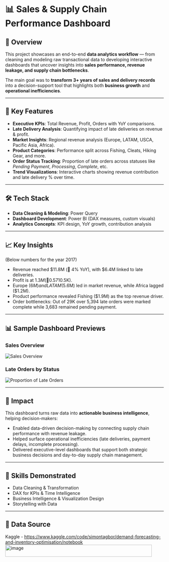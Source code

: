 # 📊 Sales & Supply Chain Performance Dashboard

## 🔎 Overview
This project showcases an end-to-end **data analytics workflow** — from cleaning and modeling raw transactional data to developing interactive dashboards that uncover insights into **sales performance, revenue leakage, and supply chain bottlenecks**.  

The main goal was to **transform 3+ years of sales and delivery records** into a decision-support tool that highlights both **business growth** and **operational inefficiencies**.  

---

## 🚀 Key Features
- **Executive KPIs**: Total Revenue, Profit, Orders with YoY comparisons.  
- **Late Delivery Analysis**: Quantifying impact of late deliveries on revenue & profit.  
- **Market Insights**: Regional revenue analysis (Europe, LATAM, USCA, Pacific Asia, Africa).  
- **Product Categories**: Performance split across Fishing, Cleats, Hiking Gear, and more.  
- **Order Status Tracking**: Proportion of late orders across statuses like *Pending Payment*, *Processing*, *Complete*, etc.  
- **Trend Visualizations**: Interactive charts showing revenue contribution and late delivery % over time.  

---

## 🛠️ Tech Stack
- **Data Cleaning & Modeling**: Power Query  
- **Dashboard Development**: Power BI (DAX measures, custom visuals)  
- **Analytics Concepts**: KPI design, YoY growth, contribution analysis  

---

## 📈 Key Insights
(Below numbers for the year 2017)

- Revenue reached $11.8M (🔻 4% YoY), with $6.4M linked to late deliveries.
- Profit is at $1.3M ( 🔻0.5% YoY), though delayed shipments contributed significantly ($710.5K).
- Europe ($6M) and LATAM ($5.6M) led in market revenue, while Africa lagged ($1.2M).
- Product performance revealed Fishing ($1.9M) as the top revenue driver.
- Order bottlenecks: Out of 29K over 5,394 late orders were marked complete while 3,683 remained pending payment.

---

## 📊 Sample Dashboard Previews
### Sales Overview
![Sales Overview](shipping-performance/source/page1_Veera.png)

### Late Orders by Status
![Proportion of Late Orders](shipping-performance/source/page2_Veera.png)

---

## 🎯 Impact
This dashboard turns raw data into **actionable business intelligence**, helping decision-makers:  
- Enabled data-driven decision-making by connecting supply chain performance with revenue leakage.
- Helped surface operational inefficiencies (late deliveries, payment delays, incomplete processing).
- Delivered executive-level dashboards that support both strategic business decisions and day-to-day supply chain management. 

---

## 🔑 Skills Demonstrated
- Data Cleaning & Transformation  
- DAX for KPIs & Time Intelligence  
- Business Intelligence & Visualization Design  
- Storytelling with Data  

---
## 📅 Data Source
Kaggle - https://www.kaggle.com/code/simontagbor/demand-forecasting-and-inventory-optimisation/notebook<img width="466" height="38" alt="image" src="https://github.com/user-attachments/assets/c2de62df-feeb-4d92-bf2b-6f4bea489020" />

